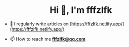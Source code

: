 <h1 align="center">Hi 👋, I'm fffzlfk</h1>

- 📝 I regularly write articles on [https://fffzlfk.netlify.app/](https://fffzlfk.netlify.app/)

- 📫 How to reach me **fffzlfk@qq.com**
